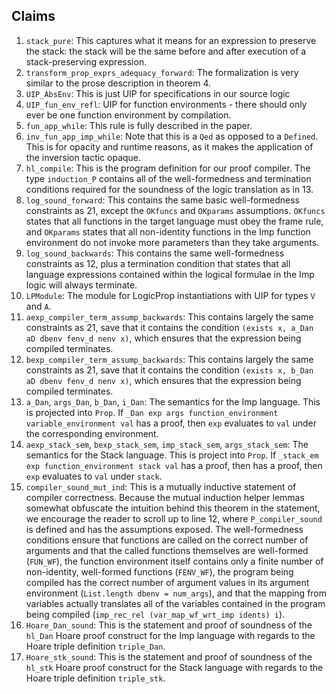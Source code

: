 ## Claims
1. `stack_pure`: This captures what it means for an expression to
   preserve the stack: the stack will be the same before
   and after execution of a stack-preserving expression.
6. `transform_prop_exprs_adequacy_forward`: The formalization is very similar 
   to the prose description in theorem 4.
7. `UIP_AbsEnv`: This is just UIP for specifications in our source logic
8. `UIP_fun_env_refl`: UIP for function environments - there should 
   only ever be one function environment by compilation. 
9. `fun_app_while`: This rule is fully described in the paper. 
10. `inv_fun_app_imp_while`: Note that this is a `Qed` as opposed to a
	`Defined`. This is for opacity and runtime reasons, as it makes the
	application of the inversion tactic opaque.
11. `hl_compile`: This is the program definition for our proof compiler. The 
	type `induction_P` contains all of the well-formedness and termination 
	conditions required for the soundness of the logic translation as in 13. 
12. `log_sound_forward`: This contains the same basic well-formedness 
	constraints as 21, except the `OKfuncs` and `OKparams` assumptions. `OKfuncs`
	states that all functions in the target language must obey the frame rule, and
	`OKparams` states that all non-identity functions in the Imp function 
	environment do not invoke more parameters than they take arguments. 
13. `log_sound_backwards`: This contains the same well-formedness 
	constraints as 12, plus a termination condition that states that all language
	expressions contained within the logical formulae in the Imp logic will always
	terminate. 
14. `LPModule`: The module for LogicProp instantiations with UIP for types `V`
and `A`. 
17. `aexp_compiler_term_assump_backwards`: This contains largely the same 
	constraints as 21, save that it contains the condition 
	`(exists x, a_Dan aD dbenv fenv_d nenv x)`, 
	which ensures that the expression being compiled terminates. 
18. `bexp_compiler_term_assump_backwards`: This contains largely the same 
	constraints as 21, save that it contains the condition 
	`(exists x, b_Dan aD dbenv fenv_d nenv x)`, 
	which ensures that the expression being compiled terminates. 
19. `a_Dan`, `args_Dan`, `b_Dan`, `i_Dan`: The semantics for the Imp language. 
	This is projected into `Prop`. If 
	`_Dan exp args function_environment variable_environment val` 
	has a proof, then `exp` evaluates to `val` under the corresponding environment. 
20. `aexp_stack_sem`, `bexp_stack_sem`, `imp_stack_sem`, `args_stack_sem`: The 
	semantics for the Stack language. This is project into `Prop`. If 
	`_stack_em exp function_environment stack val` has a proof, then has a proof, 
	then `exp` evaluates to `val` under `stack`. 
21. `compiler_sound_mut_ind`: This is a mutually inductive statement of compiler
	correctness. Because the mutual induction helper lemmas somewhat obfuscate the 
	intuition behind this theorem in the statement, we encourage the reader to 
	scroll up to line 12, where `P_compiler_sound` is defined and has the 
	assumptions exposed. The well-formedness conditions ensure that functions are 
	called on the correct number of arguments and that the called functions 
	themselves are well-formed (`FUN_WF`), the function environment itself contains
	only a finite number of non-identity, well-formed functions (`FENV_WF`), the 
	program being compiled has the correct number of argument values in its 
	argument environment (`List.length dbenv = num_args`), and that the mapping 
	from variables actually translates all of the variables contained in the 
	program being compiled (`imp_rec_rel (var_map_wf_wrt_imp idents) i`). 
22. `Hoare_Dan_sound`: This is the statement and proof of soundness of
	the `hl_Dan` Hoare proof construct for the Imp language with
	regards to the Hoare triple definition `triple_Dan`.
23. `Hoare_stk_sound`: This is the statement and proof of soundness of
	the `hl_stk` Hoare proof construct for the Stack language with
	regards to the Hoare triple definition `triple_stk`.
